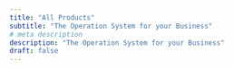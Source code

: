 ```yaml
---
title: "All Products"
subtitle: "The Operation System for your Business"
# meta description
description: "The Operation System for your Business"
draft: false
---
```

